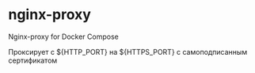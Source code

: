 # nginx-proxy

Nginx-proxy for Docker Compose

Проксирует с ${HTTP_PORT} на ${HTTPS_PORT} с самоподписанным сертификатом